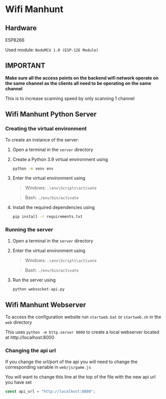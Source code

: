 # Wifi Manhunt

## Hardware

ESP8266

Used module: `NodeMCU 1.0 (ESP-12E Module)`

## IMPORTANT

**Make sure all the access points on the backend wifi network operate on the same channel as the clients all need to be operating on the same channel**  

This is to increase scanning speed by only scanning 1 channel

## Wifi Manhunt Python Server

### Creating the virtual environment
To create an instance of the server:  

1. Open a terminal in the `server` directory

2. Create a Python 3.9 virtual environment using  
    ```bash
    python -m venv env
    ```

3. Enter the virtual environment using  

    > Windows: `.\env\Scripts\activate`  

    > Bash: `./env/bin/activate`  

4. Install the required dependencies using
    ```bash
    pip install -r requirements.txt
    ````

### Running the server

1. Open a terminal in the `server` directory

2. Enter the virtual environment using  

    > Windows: `.\env\Scripts\activate`  

    > Bash: `./env/bin/activate`  

3. Run the server using
    ```bash
    python websocket-api.py
    ````

## Wifi Manhunt Webserver

To access the configuration website run `startweb.bat` or `startweb.sh` in the `web` directory

This uses `python -m http.server 8000` to create a local webserver located at http://localhost:8000

### Changing the api url

If you change the url/port of the api you will need to change the corresponding variable in `web/js/game.js`

You will want to change this line at the top of the file with the new api url you have set
```js
const api_url = "http://localhost:8080";
```